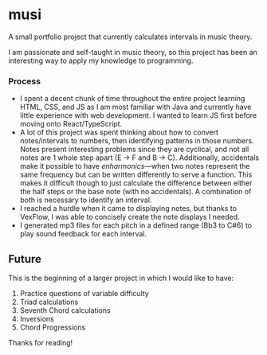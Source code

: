 <h1>musi</h1>
<p>A small portfolio project that currently calculates intervals in music theory.</p>
<p>I am passionate and self-taught in music theory, so this project has been an interesting way to apply
my knowledge to programming.</p>

<h3>Process</h3>
<ul>
  <li>I spent a decent chunk of time throughout the entire project learning HTML, CSS, and JS as I am most familiar with Java and currently have little experience with web development. I wanted to learn JS first before moving onto React/TypeScript.</li>
  <li>A lot of this project was spent thinking about how to convert notes/intervals to numbers, then identifying patterns in those numbers. Notes present interesting problems since they are cyclical, and not all notes are 1 whole step apart (E → F and B → C). Additionally, accidentals make it possible to have <i>enharmonics</i>—when two notes represent the same frequency but can be written differently to serve a function. This makes it difficult though to just calculate the difference between either the half steps or the base note (with no accidentals). A combination of both is necessary to identify an interval.</li>
  <li>I reached a hurdle when it came to displaying notes, but thanks to VexFlow, I was able to concisely create the note displays I needed.</li>
  <li>I generated mp3 files for each pitch in a defined range (Bb3 to C#6) to play sound feedback for each interval.</li>
</ul>

<h2>Future</h2>
<p>This is the beginning of a larger project in which I would like to have:</p>
<ol>
  <li>Practice questions of variable difficulty
  <li>Triad calculations
  <li>Seventh Chord calculations
  <li>Inversions
  <li>Chord Progressions
</ol>

<p>Thanks for reading!</p>
